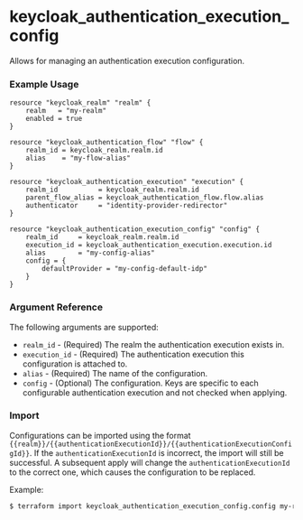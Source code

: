 # keycloak_authentication_execution_config

Allows for managing an authentication execution configuration.

### Example Usage

```hcl
resource "keycloak_realm" "realm" {
	realm   = "my-realm"
	enabled = true
}

resource "keycloak_authentication_flow" "flow" {
	realm_id = keycloak_realm.realm.id
	alias    = "my-flow-alias"
}

resource "keycloak_authentication_execution" "execution" {
	realm_id          = keycloak_realm.realm.id
	parent_flow_alias = keycloak_authentication_flow.flow.alias
	authenticator     = "identity-provider-redirector"
}

resource "keycloak_authentication_execution_config" "config" {
	realm_id     = keycloak_realm.realm.id
	execution_id = keycloak_authentication_execution.execution.id
	alias        = "my-config-alias"
	config = {
		defaultProvider = "my-config-default-idp"
	}
}
```

### Argument Reference

The following arguments are supported:

- `realm_id` - (Required) The realm the authentication execution exists in.
- `execution_id` - (Required) The authentication execution this configuration is attached to.
- `alias` - (Required) The name of the configuration.
- `config` - (Optional) The configuration. Keys are specific to each configurable authentication execution and not checked when applying.

### Import

Configurations can be imported using the format `{{realm}}/{{authenticationExecutionId}}/{{authenticationExecutionConfigId}}`.
If the `authenticationExecutionId` is incorrect, the import will still be successful.
A subsequent apply will change the `authenticationExecutionId` to the correct one, which causes the configuration to be replaced.

Example:

```bash
$ terraform import keycloak_authentication_execution_config.config my-realm/be081463-ddbf-4b42-9eff-9c97886f24ff/30559fcf-6fb8-45ea-8c46-2b86f46ebc17
```
